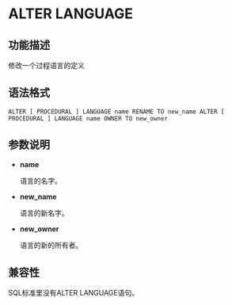 # ALTER LANGUAGE<a name="ZH-CN_TOPIC_0000001080736216"></a>

## 功能描述<a name="section113331284191"></a>

修改一个过程语言的定义

## 语法格式<a name="section122664751912"></a>

```
ALTER [ PROCEDURAL ] LANGUAGE name RENAME TO new_name ALTER [ PROCEDURAL ] LANGUAGE name OWNER TO new_owner
```

## 参数说明<a name="section48568352146"></a>

-   **name**

    语言的名字。

-   **new\_name**

    语言的新名字。

-   **new\_owner**

    语言的新的所有者。


## 兼容性<a name="section446220148329"></a>

SQL标准里没有ALTER LANGUAGE语句。

